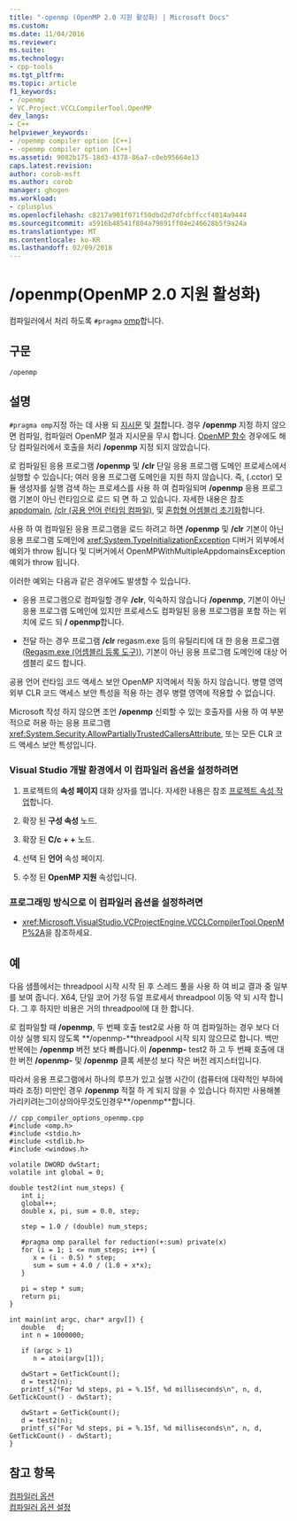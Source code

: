 ```yaml
---
title: "-openmp (OpenMP 2.0 지원 활성화) | Microsoft Docs"
ms.custom: 
ms.date: 11/04/2016
ms.reviewer: 
ms.suite: 
ms.technology:
- cpp-tools
ms.tgt_pltfrm: 
ms.topic: article
f1_keywords:
- /openmp
- VC.Project.VCCLCompilerTool.OpenMP
dev_langs:
- C++
helpviewer_keywords:
- /openmp compiler option [C++]
- -openmp compiler option [C++]
ms.assetid: 9082b175-18d3-4378-86a7-c0eb95664e13
caps.latest.revision: 
author: corob-msft
ms.author: corob
manager: ghogen
ms.workload:
- cplusplus
ms.openlocfilehash: c8217a901f071f50dbd2d7dfcbffccf4014a9444
ms.sourcegitcommit: a5916b48541f804a79891ff04e246628b5f9a24a
ms.translationtype: MT
ms.contentlocale: ko-KR
ms.lasthandoff: 02/09/2018
---
```

# <a name="openmp-enable-openmp-20-support"></a>/openmp(OpenMP 2.0 지원 활성화)
컴파일러에서 처리 하도록 `#pragma` [omp](../../preprocessor/omp.md)합니다.  
  
## <a name="syntax"></a>구문  
  
```  
/openmp  
```  
  
## <a name="remarks"></a>설명  
 `#pragma omp`지정 하는 데 사용 되 [지시문](../../parallel/openmp/reference/openmp-directives.md) 및 [절](../../parallel/openmp/reference/openmp-clauses.md)합니다. 경우 **/openmp** 지정 하지 않으면 컴파일, 컴파일러 OpenMP 절과 지시문을 무시 합니다. [OpenMP 함수](../../parallel/openmp/reference/openmp-functions.md) 경우에도 해당 컴파일러에서 호출을 처리 **/openmp** 지정 되지 않았습니다.  
  
 로 컴파일된 응용 프로그램 **/openmp** 및 **/clr** 단일 응용 프로그램 도메인 프로세스에서 실행할 수 있습니다; 여러 응용 프로그램 도메인을 지원 하지 않습니다. 즉, (.cctor) 모듈 생성자를 실행 검색 하는 프로세스를 사용 하 여 컴파일되며 **/openmp** 응용 프로그램 기본이 아닌 런타임으로 로드 되 면 하 고 있습니다. 자세한 내용은 참조 [appdomain](../../cpp/appdomain.md), [/clr (공용 언어 런타임 컴파일)](../../build/reference/clr-common-language-runtime-compilation.md), 및 [혼합형 어셈블리 초기화](../../dotnet/initialization-of-mixed-assemblies.md)합니다.  
  
 사용 하 여 컴파일된 응용 프로그램을 로드 하려고 하면 **/openmp** 및 **/clr** 기본이 아닌 응용 프로그램 도메인에 <xref:System.TypeInitializationException> 디버거 외부에서 예외가 throw 됩니다 및 디버거에서 OpenMPWithMultipleAppdomainsException 예외가 throw 됩니다.  
  
 이러한 예외는 다음과 같은 경우에도 발생할 수 있습니다.  
  
-   응용 프로그램으로 컴파일할 경우 **/clr**, 익숙하지 않습니다 **/openmp**, 기본이 아닌 응용 프로그램 도메인에 있지만 프로세스도 컴파일된 응용 프로그램을 포함 하는 위치에 로드 되 **/ openmp**합니다.  
  
-   전달 하는 경우 프로그램 **/clr** regasm.exe 등의 유틸리티에 대 한 응용 프로그램 ([Regasm.exe (어셈블리 등록 도구)](/dotnet/framework/tools/regasm-exe-assembly-registration-tool)), 기본이 아닌 응용 프로그램 도메인에 대상 어셈블리 로드 합니다.  
  
 공용 언어 런타임 코드 액세스 보안 OpenMP 지역에서 작동 하지 않습니다. 병렬 영역 외부 CLR 코드 액세스 보안 특성을 적용 하는 경우 병렬 영역에 적용할 수 없습니다.  
  
 Microsoft 작성 하지 않으면 조언 **/openmp** 신뢰할 수 있는 호출자를 사용 하 여 부분적으로 허용 하는 응용 프로그램 <xref:System.Security.AllowPartiallyTrustedCallersAttribute>, 또는 모든 CLR 코드 액세스 보안 특성입니다.  
  
### <a name="to-set-this-compiler-option-in-the-visual-studio-development-environment"></a>Visual Studio 개발 환경에서 이 컴파일러 옵션을 설정하려면  
  
1.  프로젝트의 **속성 페이지** 대화 상자를 엽니다. 자세한 내용은 참조 [프로젝트 속성 작업](../../ide/working-with-project-properties.md)합니다.  
  
2.  확장 된 **구성 속성** 노드.  
  
3.  확장 된 **C/c + +** 노드.  
  
4.  선택 된 **언어** 속성 페이지.  
  
5.  수정 된 **OpenMP 지원** 속성입니다.  
  
### <a name="to-set-this-compiler-option-programmatically"></a>프로그래밍 방식으로 이 컴파일러 옵션을 설정하려면  
  
-   <xref:Microsoft.VisualStudio.VCProjectEngine.VCCLCompilerTool.OpenMP%2A>을 참조하세요.  
  
## <a name="example"></a>예  
 다음 샘플에서는 threadpool 시작 시작 된 후 스레드 풀을 사용 하 여 비교 결과 중 일부를 보여 줍니다. X64, 단일 코어 가정 듀얼 프로세서 threadpool 이동 약 되 시작 합니다. 그 후 하지만 비용은 거의 threadpool에 대 한 합니다.  
  
 로 컴파일할 때 **/openmp**, 두 번째 호출 test2로 사용 하 여 컴파일하는 경우 보다 더 이상 실행 되지 않도록 **/openmp-**threadpool 시작 되지 않으므로 합니다. 백만 반복에는 **/openmp** 버전 보다 빠릅니다.이 **/openmp-** test2 하 고 두 번째 호출에 대 한 버전 **/openmp-** 및 **/openmp** 클록 세분성 보다 작은 버전 레지스터입니다.  
  
 따라서 응용 프로그램에서 하나의 루프가 있고 실행 시간이 (컴퓨터에 대략적인 부하에 따라 조정) 미만인 경우 **/openmp** 적절 하 게 되지 않을 수 있습니다 하지만 사용해볼가리키려는그이상의아무것도인경우**/openmp**합니다.  
  
```  
// cpp_compiler_options_openmp.cpp  
#include <omp.h>  
#include <stdio.h>  
#include <stdlib.h>  
#include <windows.h>  
  
volatile DWORD dwStart;  
volatile int global = 0;  
  
double test2(int num_steps) {  
   int i;  
   global++;  
   double x, pi, sum = 0.0, step;  
  
   step = 1.0 / (double) num_steps;  
  
   #pragma omp parallel for reduction(+:sum) private(x)  
   for (i = 1; i <= num_steps; i++) {  
      x = (i - 0.5) * step;  
      sum = sum + 4.0 / (1.0 + x*x);  
   }  
  
   pi = step * sum;  
   return pi;  
}  
  
int main(int argc, char* argv[]) {  
   double   d;  
   int n = 1000000;  
  
   if (argc > 1)  
      n = atoi(argv[1]);  
  
   dwStart = GetTickCount();  
   d = test2(n);  
   printf_s("For %d steps, pi = %.15f, %d milliseconds\n", n, d, GetTickCount() - dwStart);  
  
   dwStart = GetTickCount();  
   d = test2(n);  
   printf_s("For %d steps, pi = %.15f, %d milliseconds\n", n, d, GetTickCount() - dwStart);  
}  
```  
  
## <a name="see-also"></a>참고 항목  
 [컴파일러 옵션](../../build/reference/compiler-options.md)   
 [컴파일러 옵션 설정](../../build/reference/setting-compiler-options.md)
